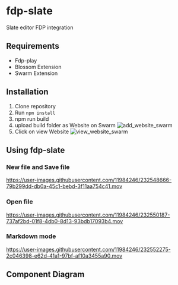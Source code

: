# fdp-slate

Slate editor FDP integration

## Requirements

-   Fdp-play
-   Blossom Extension
-   Swarm Extension

## Installation

1. Clone repository
2. Run `npm install`
3. npm run build
4. upload build folder as Website on Swarm
   ![add_website_swarm](https://user-images.githubusercontent.com/11984246/232548763-c8d9f9ef-8b3b-4abe-bcda-f47e5281ab55.png)
5. Click on view Website
   ![view_website_swarm](https://user-images.githubusercontent.com/11984246/232548858-019a8c29-ad0c-4327-a3f6-2f2842c367b9.png)

## Using fdp-slate

### New file and Save file
https://user-images.githubusercontent.com/11984246/232548666-79b299dd-db0a-45c1-bebd-3f11aa754c41.mov

### Open file
https://user-images.githubusercontent.com/11984246/232550187-737af2bd-01f8-4db0-8d13-93bdb17093b4.mov

### Markdown mode
https://user-images.githubusercontent.com/11984246/232552275-2c046398-e62d-41a1-97bf-af10a3455a90.mov



## Component Diagram
